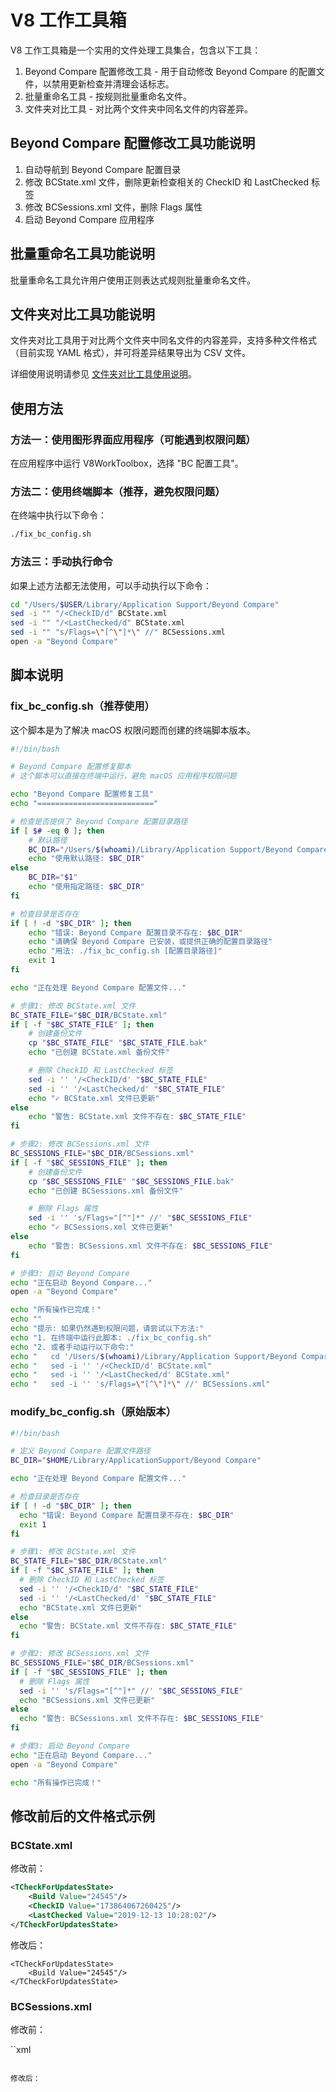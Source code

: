 # V8 工作工具箱

V8 工作工具箱是一个实用的文件处理工具集合，包含以下工具：

1. Beyond Compare 配置修改工具 - 用于自动修改 Beyond Compare 的配置文件，以禁用更新检查并清理会话标志。
2. 批量重命名工具 - 按规则批量重命名文件。
3. 文件夹对比工具 - 对比两个文件夹中同名文件的内容差异。

## Beyond Compare 配置修改工具功能说明

1. 自动导航到 Beyond Compare 配置目录
2. 修改 BCState.xml 文件，删除更新检查相关的 CheckID 和 LastChecked 标签
3. 修改 BCSessions.xml 文件，删除 Flags 属性
4. 启动 Beyond Compare 应用程序

## 批量重命名工具功能说明

批量重命名工具允许用户使用正则表达式规则批量重命名文件。

## 文件夹对比工具功能说明

文件夹对比工具用于对比两个文件夹中同名文件的内容差异，支持多种文件格式（目前实现 YAML 格式），并可将差异结果导出为 CSV 文件。

详细使用说明请参见 [文件夹对比工具使用说明](README_COMPARE_TOOL.md)。

## 使用方法

### 方法一：使用图形界面应用程序（可能遇到权限问题）

在应用程序中运行 V8WorkToolbox，选择 "BC 配置工具"。

### 方法二：使用终端脚本（推荐，避免权限问题）

在终端中执行以下命令：

```bash
./fix_bc_config.sh
```

### 方法三：手动执行命令

如果上述方法都无法使用，可以手动执行以下命令：

```bash
cd "/Users/$USER/Library/Application Support/Beyond Compare"
sed -i "" "/<CheckID/d" BCState.xml
sed -i "" "/<LastChecked/d" BCState.xml
sed -i "" "s/Flags=\"[^\"]*\" //" BCSessions.xml
open -a "Beyond Compare"
```

## 脚本说明

### fix_bc_config.sh（推荐使用）

这个脚本是为了解决 macOS 权限问题而创建的终端脚本版本。

```bash
#!/bin/bash

# Beyond Compare 配置修复脚本
# 这个脚本可以直接在终端中运行，避免 macOS 应用程序权限问题

echo "Beyond Compare 配置修复工具"
echo "=========================="

# 检查是否提供了 Beyond Compare 配置目录路径
if [ $# -eq 0 ]; then
    # 默认路径
    BC_DIR="/Users/$(whoami)/Library/Application Support/Beyond Compare"
    echo "使用默认路径: $BC_DIR"
else
    BC_DIR="$1"
    echo "使用指定路径: $BC_DIR"
fi

# 检查目录是否存在
if [ ! -d "$BC_DIR" ]; then
    echo "错误: Beyond Compare 配置目录不存在: $BC_DIR"
    echo "请确保 Beyond Compare 已安装，或提供正确的配置目录路径"
    echo "用法: ./fix_bc_config.sh [配置目录路径]"
    exit 1
fi

echo "正在处理 Beyond Compare 配置文件..."

# 步骤1: 修改 BCState.xml 文件
BC_STATE_FILE="$BC_DIR/BCState.xml"
if [ -f "$BC_STATE_FILE" ]; then
    # 创建备份文件
    cp "$BC_STATE_FILE" "$BC_STATE_FILE.bak"
    echo "已创建 BCState.xml 备份文件"

    # 删除 CheckID 和 LastChecked 标签
    sed -i '' '/<CheckID/d' "$BC_STATE_FILE"
    sed -i '' '/<LastChecked/d' "$BC_STATE_FILE"
    echo "✓ BCState.xml 文件已更新"
else
    echo "警告: BCState.xml 文件不存在: $BC_STATE_FILE"
fi

# 步骤2: 修改 BCSessions.xml 文件
BC_SESSIONS_FILE="$BC_DIR/BCSessions.xml"
if [ -f "$BC_SESSIONS_FILE" ]; then
    # 创建备份文件
    cp "$BC_SESSIONS_FILE" "$BC_SESSIONS_FILE.bak"
    echo "已创建 BCSessions.xml 备份文件"

    # 删除 Flags 属性
    sed -i '' 's/Flags="[^"]*" //' "$BC_SESSIONS_FILE"
    echo "✓ BCSessions.xml 文件已更新"
else
    echo "警告: BCSessions.xml 文件不存在: $BC_SESSIONS_FILE"
fi

# 步骤3: 启动 Beyond Compare
echo "正在启动 Beyond Compare..."
open -a "Beyond Compare"

echo "所有操作已完成！"
echo ""
echo "提示: 如果仍然遇到权限问题，请尝试以下方法:"
echo "1. 在终端中运行此脚本: ./fix_bc_config.sh"
echo "2. 或者手动运行以下命令:"
echo "   cd '/Users/$(whoami)/Library/Application Support/Beyond Compare'"
echo "   sed -i '' '/<CheckID/d' BCState.xml"
echo "   sed -i '' '/<LastChecked/d' BCState.xml"
echo "   sed -i '' 's/Flags=\"[^\"]*\" //' BCSessions.xml"
```

### modify_bc_config.sh（原始版本）

```bash
#!/bin/bash

# 定义 Beyond Compare 配置文件路径
BC_DIR="$HOME/Library/ApplicationSupport/Beyond Compare"

echo "正在处理 Beyond Compare 配置文件..."

# 检查目录是否存在
if [ ! -d "$BC_DIR" ]; then
  echo "错误: Beyond Compare 配置目录不存在: $BC_DIR"
  exit 1
fi

# 步骤1: 修改 BCState.xml 文件
BC_STATE_FILE="$BC_DIR/BCState.xml"
if [ -f "$BC_STATE_FILE" ]; then
  # 删除 CheckID 和 LastChecked 标签
  sed -i '' '/<CheckID/d' "$BC_STATE_FILE"
  sed -i '' '/<LastChecked/d' "$BC_STATE_FILE"
  echo "BCState.xml 文件已更新"
else
  echo "警告: BCState.xml 文件不存在: $BC_STATE_FILE"
fi

# 步骤2: 修改 BCSessions.xml 文件
BC_SESSIONS_FILE="$BC_DIR/BCSessions.xml"
if [ -f "$BC_SESSIONS_FILE" ]; then
  # 删除 Flags 属性
  sed -i '' 's/Flags="[^"]*" //' "$BC_SESSIONS_FILE"
  echo "BCSessions.xml 文件已更新"
else
  echo "警告: BCSessions.xml 文件不存在: $BC_SESSIONS_FILE"
fi

# 步骤3: 启动 Beyond Compare
echo "正在启动 Beyond Compare..."
open -a "Beyond Compare"

echo "所有操作已完成！"
```

## 修改前后的文件格式示例

### BCState.xml

修改前：

```xml
<TCheckForUpdatesState>
    <Build Value="24545"/>
    <CheckID Value="173864067260425"/>
    <LastChecked Value="2019-12-13 10:28:02"/>
</TCheckForUpdatesState>
```

修改后：

```
<TCheckForUpdatesState>
    <Build Value="24545"/>
</TCheckForUpdatesState>
```

### BCSessions.xml

修改前：

``xml
<BCSessions Flags="2516348444542" Version="1" MinVersion="1">
</BCSessions>

```

修改后：

```

<BCSessions Version="1" MinVersion="1">
</BCSessions>
